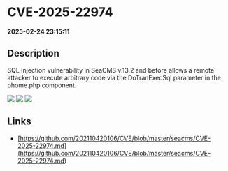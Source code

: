 # CVE-2025-22974

**2025-02-24 23:15:11**

## Description
SQL Injection vulnerability in SeaCMS v.13.2 and before allows a remote attacker to execute arbitrary code via the DoTranExecSql parameter in the phome.php component.

![](https://img.shields.io/static/v1?label=Score&message=9.8&color=red)
![](https://img.shields.io/static/v1?label=Severity&message=CRITICAL&color=red)
![](https://img.shields.io/static/v1?label=CWE&message=SQL&color=green)

## Links
- [https://github.com/202110420106/CVE/blob/master/seacms/CVE-2025-22974.md](https://github.com/202110420106/CVE/blob/master/seacms/CVE-2025-22974.md)
